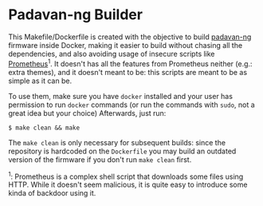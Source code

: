 # Padavan-ng Builder

This Makefile/Dockerfile is created with the objective to build
[padavan-ng](https://gitlab.com/dm38/padavan-ng) firmware inside Docker, making
it easier to build without chasing all the dependencies, and also avoiding usage
of insecure scripts like
[Prometheus](http://prometheus.freize.net/)<sup>1</sup>. It doesn't has all the
features from Prometheus neither (e.g.: extra themes), and it doesn't meant to
be: this scripts are meant to be as simple as it can be.

To use them, make sure you have `docker` installed and your user has permission
to run `docker` commands (or run the commands with `sudo`, not a great idea but
your choice) Afterwards, just run:

```
$ make clean && make
```

The `make clean` is only necessary for subsequent builds: since the repository
is hardcoded on the `Dockerfile` you may build an outdated version of the
firmware if you don't run `make clean` first.

<sup>1</sup>: Prometheus is a complex shell script that downloads some files
using HTTP. While it doesn't seem malicious, it is quite easy to introduce some
kinda of backdoor using it.
